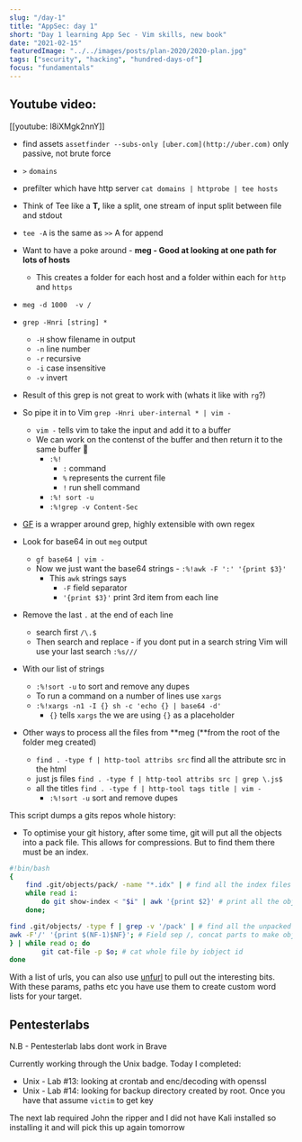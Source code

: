 ```yaml
---
slug: "/day-1"
title: "AppSec: day 1"
short: "Day 1 learning App Sec - Vim skills, new book"
date: "2021-02-15"
featuredImage: "../../images/posts/plan-2020/2020-plan.jpg"
tags: ["security", "hacking", "hundred-days-of"]
focus: "fundamentals"
---
```


## Youtube video:

[[youtube: l8iXMgk2nnY]]

- find assets `assetfinder --subs-only [uber.com](http://uber.com)` only passive, not brute force
- `>` `domains`
- prefilter which have http server `cat domains | httprobe | tee hosts`
- Think of Tee like a **T,** like a split, one stream of input split between file and stdout
- `tee -A` is the same as `>>` A for append
- Want to have a poke around - **meg - Good at looking at one path for lots of hosts**
    - This creates a folder for each host and a folder within each for `http` and `https`
- `meg -d 1000  -v /`
- `grep -Hnri [string] *`
    - `-H` show filename in output
    - `-n` line number
    - `-r` recursive
    - `-i` case insensitive
    - `-v` invert
- Result of this grep is not great to work with (whats it like with `rg`?)
- So pipe it in to Vim `grep -Hnri uber-internal * | vim -`
    - `vim -` tells vim to take the input and add it to a buffer
    - We can work on the contenst of the buffer and then return it to the same buffer 🤯
        - `:%!`
            - `:` command
            - `%` represents the current file
            - `!` run shell command
        - `:%! sort -u`
        - `:%!grep -v Content-Sec`
- [GF](https://github.com/tomnomnom/gf) is a wrapper around grep, highly extensible with own regex
- Look for base64 in out `meg` output
    - `gf base64 | vim -`
    - Now we just want the base64 strings - `:%!awk -F ':' '{print $3}'`
        - This `awk` strings says
            - `-F` field separator
            - `'{print $3}'` print 3rd item from each line
- Remove the last `.` at the end of each line
    - search first `/\.$`
    - Then search and replace - if you dont put in a search string Vim will use your last search `:%s///`

- With our list of strings
    - `:%!sort -u` to sort and remove any dupes
    - To run a command on a number of lines use `xargs`
    - `:%!xargs -n1 -I {} sh -c 'echo {} | base64 -d'`
        - `{}` tells `xargs` the we are using `{}` as a placeholder

- Other ways to process all the files from **meg (**from the root of the folder meg created)
    - `find . -type f | http-tool attribs src` find all the attribute src in the html
    - just js files `find . -type f | http-tool attribs src | grep \.js$`
    - all the titles `find . -type f | http-tool tags title | vim -`
        - `:%!sort -u` sort and remove dupes

This script dumps a gits repos whole history:

- To optimise your git history, after some time, git will put all the objects into a pack file. This allows for compressions. But to find them there must be an index.

```bash
#!bin/bash
{
	find .git/objects/pack/ -name "*.idx" | # find all the index files
	while read i:
		do git show-index < "$i" | awk '{print $2}' # print all the object id from the show index command
	done;

find .git/objects/ -type f | grep -v '/pack' | # find all the unpacked objects
awk -F'/' '{print $(NF-1)$NF}'; # Field sep /, concat parts to make object id
} | while read o; do
		git cat-file -p $o; # cat whole file by iobject id
done
```

With a list of urls, you can also use [unfurl](https://github.com/tomnomnom/unfurl) to pull out the interesting bits. With these params, paths etc you have use them to create custom word lists for your target.

## Pentesterlabs

N.B - Pentesterlab labs dont work in Brave

Currently working through the Unix badge. Today I completed:

- Unix - Lab #13: looking at crontab and enc/decoding with openssl
- Unix - Lab #14: looking for backup directory created by root. Once you have that
assume `victim` to get key

The next lab required John the ripper and I did not have Kali installed so installing it and will pick this up again tomorrow
